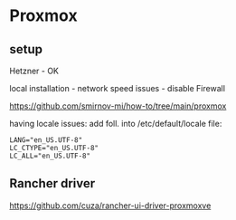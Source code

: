 # Proxmox

## setup

Hetzner - OK


local installation - network speed issues - disable Firewall

https://github.com/smirnov-mi/how-to/tree/main/proxmox


having locale issues:
add foll. into /etc/default/locale file:
```
LANG="en_US.UTF-8"
LC_CTYPE="en_US.UTF-8"
LC_ALL="en_US.UTF-8"
```



## Rancher driver

https://github.com/cuza/rancher-ui-driver-proxmoxve


